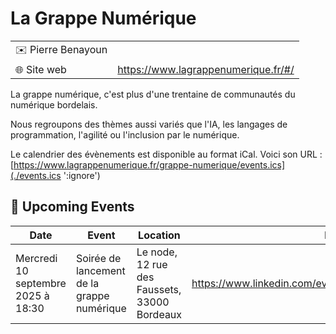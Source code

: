 # La Grappe Numérique

|                                |     |
| ------------------------------ | --- |
| ✉️ Pierre Benayoun |
| 🌐 Site web | https://www.lagrappenumerique.fr/#/ |

La grappe numérique, c'est plus d'une trentaine de communautés du numérique bordelais.

Nous regroupons des thèmes aussi variés que l'IA, les langages de programmation, l'agilité ou l'inclusion par le numérique.

Le calendrier des évènements est disponible au format iCal.
Voici son URL : [https://www.lagrappenumerique.fr/grappe-numerique/events.ics](./events.ics ':ignore')

<!-- EVENTS:START -->
## 📅 Upcoming Events

| Date | Event | Location | Link |
|------|--------|----------|------|
| Mercredi 10 septembre 2025 à 18:30 | Soirée de lancement de la grappe numérique | Le node, 12 rue des Faussets, 33000 Bordeaux | https://www.linkedin.com/events/7361051227616362499/ |
<!-- EVENTS:END -->

